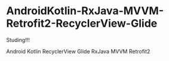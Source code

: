 # AndroidKotlin-RxJava-MVVM-Retrofit2-RecyclerView-Glide

Studing!!!

Android Kotlin 
RecyclerView 
Glide
RxJava 
MVVM 
Retrofit2
